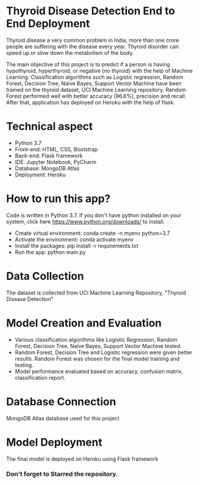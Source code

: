 # Thyroid Disease Detection End to End Deployment

Thyroid disease a very common problem in India, more than one crore people are suffering with the disease every year. Thyroid disorder can speed up or slow down the metabolism of the body.

The main objective of this project is to predict if a person is having hypothyroid, hyperthyroid, or negative (no thyroid) with the help of Machine Learning. Classification algorithms such as Logistic regression, Random Forest, Decision Tree, Naïve Bayes, Support Vector Machine have been trained on the thyroid dataset, UCI Machine Learning repository. Random Forest performed well with better accuracy (96.6%), precision and recall. After that, application has deployed on Heroku with the help of flask.

# Technical aspect

- Python 3.7
- Front-end: HTML, CSS, Bootstrap
- Back-end: Flask framework
- IDE: Jupyter Notebook, PyCharm
- Database: MongoDB Atlas
- Deployment: Heroku

# How to run this app?

Code is written in Python 3.7. If you don't have python installed on your system, click here https://www.python.org/downloads/ to install.

- Create virtual environment: conda create -n myenv python=3.7
- Activate the environment: conda activate myenv
- Install the packages: pip install -r requirements.txt
- Run the app: python main.py

# Data Collection

The dataset is collected from UCI Machine Learning Repository, "Thyroid Disease Detection"

# Model Creation and Evaluation

- Various classification algorithms like Logistic Regression, Random Forest, Decision Tree, Naïve Bayes, Support Vector Machine tested.
- Random Forest, Decision Tree and Logistic regression were given better results. Random Forest was chosen for the final model training and testing.
- Model performance evaluated based on accuracy, confusion matrix, classification report.

# Database Connection

MongoDB Atlas database used for this project

# Model Deployment

The final model is deployed on Heroku using Flask framework

### Don't forget to Starred the repository.
